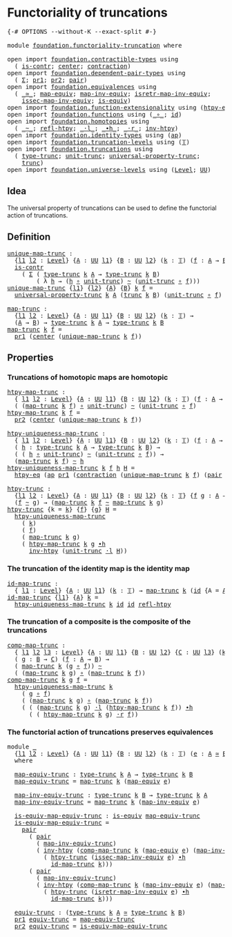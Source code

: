 # Functoriality of truncations

<pre class="Agda"><a id="41" class="Symbol">{-#</a> <a id="45" class="Keyword">OPTIONS</a> <a id="53" class="Pragma">--without-K</a> <a id="65" class="Pragma">--exact-split</a> <a id="79" class="Symbol">#-}</a>

<a id="84" class="Keyword">module</a> <a id="91" href="foundation.functoriality-truncation.html" class="Module">foundation.functoriality-truncation</a> <a id="127" class="Keyword">where</a>

<a id="134" class="Keyword">open</a> <a id="139" class="Keyword">import</a> <a id="146" href="foundation.contractible-types.html" class="Module">foundation.contractible-types</a> <a id="176" class="Keyword">using</a>
  <a id="184" class="Symbol">(</a> <a id="186" href="foundation-core.contractible-types.html#1006" class="Function">is-contr</a><a id="194" class="Symbol">;</a> <a id="196" href="foundation-core.contractible-types.html#1098" class="Function">center</a><a id="202" class="Symbol">;</a> <a id="204" href="foundation-core.contractible-types.html#1438" class="Function">contraction</a><a id="215" class="Symbol">)</a>
<a id="217" class="Keyword">open</a> <a id="222" class="Keyword">import</a> <a id="229" href="foundation.dependent-pair-types.html" class="Module">foundation.dependent-pair-types</a> <a id="261" class="Keyword">using</a>
  <a id="269" class="Symbol">(</a> <a id="271" href="foundation-core.dependent-pair-types.html#515" class="Record">Σ</a><a id="272" class="Symbol">;</a> <a id="274" href="foundation-core.dependent-pair-types.html#605" class="Field">pr1</a><a id="277" class="Symbol">;</a> <a id="279" href="foundation-core.dependent-pair-types.html#617" class="Field">pr2</a><a id="282" class="Symbol">;</a> <a id="284" href="foundation-core.dependent-pair-types.html#588" class="InductiveConstructor">pair</a><a id="288" class="Symbol">)</a>
<a id="290" class="Keyword">open</a> <a id="295" class="Keyword">import</a> <a id="302" href="foundation.equivalences.html" class="Module">foundation.equivalences</a> <a id="326" class="Keyword">using</a>
  <a id="334" class="Symbol">(</a> <a id="336" href="foundation-core.equivalences.html#1621" class="Function Operator">_≃_</a><a id="339" class="Symbol">;</a> <a id="341" href="foundation-core.equivalences.html#1821" class="Function">map-equiv</a><a id="350" class="Symbol">;</a> <a id="352" href="foundation-core.equivalences.html#5036" class="Function">map-inv-equiv</a><a id="365" class="Symbol">;</a> <a id="367" href="foundation-core.equivalences.html#5251" class="Function">isretr-map-inv-equiv</a><a id="387" class="Symbol">;</a>
    <a id="393" href="foundation-core.equivalences.html#5119" class="Function">issec-map-inv-equiv</a><a id="412" class="Symbol">;</a> <a id="414" href="foundation-core.equivalences.html#1556" class="Function">is-equiv</a><a id="422" class="Symbol">)</a>
<a id="424" class="Keyword">open</a> <a id="429" class="Keyword">import</a> <a id="436" href="foundation.function-extensionality.html" class="Module">foundation.function-extensionality</a> <a id="471" class="Keyword">using</a> <a id="477" class="Symbol">(</a><a id="478" href="foundation-core.function-extensionality.html#965" class="Function">htpy-eq</a><a id="485" class="Symbol">)</a>
<a id="487" class="Keyword">open</a> <a id="492" class="Keyword">import</a> <a id="499" href="foundation.functions.html" class="Module">foundation.functions</a> <a id="520" class="Keyword">using</a> <a id="526" class="Symbol">(</a><a id="527" href="foundation-core.functions.html#420" class="Function Operator">_∘_</a><a id="530" class="Symbol">;</a> <a id="532" href="foundation-core.functions.html#322" class="Function">id</a><a id="534" class="Symbol">)</a>
<a id="536" class="Keyword">open</a> <a id="541" class="Keyword">import</a> <a id="548" href="foundation.homotopies.html" class="Module">foundation.homotopies</a> <a id="570" class="Keyword">using</a>
  <a id="578" class="Symbol">(</a> <a id="580" href="foundation-core.homotopies.html#627" class="Function Operator">_~_</a><a id="583" class="Symbol">;</a> <a id="585" href="foundation-core.homotopies.html#741" class="Function">refl-htpy</a><a id="594" class="Symbol">;</a> <a id="596" href="foundation-core.homotopies.html#1877" class="Function Operator">_·l_</a><a id="600" class="Symbol">;</a> <a id="602" href="foundation-core.homotopies.html#1167" class="Function Operator">_∙h_</a><a id="606" class="Symbol">;</a> <a id="608" href="foundation-core.homotopies.html#2083" class="Function Operator">_·r_</a><a id="612" class="Symbol">;</a> <a id="614" href="foundation-core.homotopies.html#998" class="Function">inv-htpy</a><a id="622" class="Symbol">)</a>
<a id="624" class="Keyword">open</a> <a id="629" class="Keyword">import</a> <a id="636" href="foundation.identity-types.html" class="Module">foundation.identity-types</a> <a id="662" class="Keyword">using</a> <a id="668" class="Symbol">(</a><a id="669" href="foundation-core.identity-types.html#4003" class="Function">ap</a><a id="671" class="Symbol">)</a>
<a id="673" class="Keyword">open</a> <a id="678" class="Keyword">import</a> <a id="685" href="foundation.truncation-levels.html" class="Module">foundation.truncation-levels</a> <a id="714" class="Keyword">using</a> <a id="720" class="Symbol">(</a><a id="721" href="foundation-core.truncation-levels.html#395" class="Datatype">𝕋</a><a id="722" class="Symbol">)</a>
<a id="724" class="Keyword">open</a> <a id="729" class="Keyword">import</a> <a id="736" href="foundation.truncations.html" class="Module">foundation.truncations</a> <a id="759" class="Keyword">using</a>
  <a id="767" class="Symbol">(</a> <a id="769" href="foundation.truncations.html#1280" class="Postulate">type-trunc</a><a id="779" class="Symbol">;</a> <a id="781" href="foundation.truncations.html#1568" class="Postulate">unit-trunc</a><a id="791" class="Symbol">;</a> <a id="793" href="foundation.truncations.html#2144" class="Function">universal-property-trunc</a><a id="817" class="Symbol">;</a>
    <a id="823" href="foundation.truncations.html#1428" class="Function">trunc</a><a id="828" class="Symbol">)</a>
<a id="830" class="Keyword">open</a> <a id="835" class="Keyword">import</a> <a id="842" href="foundation.universe-levels.html" class="Module">foundation.universe-levels</a> <a id="869" class="Keyword">using</a> <a id="875" class="Symbol">(</a><a id="876" href="Agda.Primitive.html#597" class="Postulate">Level</a><a id="881" class="Symbol">;</a> <a id="883" href="foundation-core.universe-levels.html#235" class="Primitive">UU</a><a id="885" class="Symbol">)</a>
</pre>
## Idea

The universal property of truncations can be used to define the functorial action of truncations.

## Definition

<pre class="Agda"><a id="unique-map-trunc"></a><a id="1023" href="foundation.functoriality-truncation.html#1023" class="Function">unique-map-trunc</a> <a id="1040" class="Symbol">:</a>
  <a id="1044" class="Symbol">{</a><a id="1045" href="foundation.functoriality-truncation.html#1045" class="Bound">l1</a> <a id="1048" href="foundation.functoriality-truncation.html#1048" class="Bound">l2</a> <a id="1051" class="Symbol">:</a> <a id="1053" href="Agda.Primitive.html#597" class="Postulate">Level</a><a id="1058" class="Symbol">}</a> <a id="1060" class="Symbol">{</a><a id="1061" href="foundation.functoriality-truncation.html#1061" class="Bound">A</a> <a id="1063" class="Symbol">:</a> <a id="1065" href="foundation-core.universe-levels.html#235" class="Primitive">UU</a> <a id="1068" href="foundation.functoriality-truncation.html#1045" class="Bound">l1</a><a id="1070" class="Symbol">}</a> <a id="1072" class="Symbol">{</a><a id="1073" href="foundation.functoriality-truncation.html#1073" class="Bound">B</a> <a id="1075" class="Symbol">:</a> <a id="1077" href="foundation-core.universe-levels.html#235" class="Primitive">UU</a> <a id="1080" href="foundation.functoriality-truncation.html#1048" class="Bound">l2</a><a id="1082" class="Symbol">}</a> <a id="1084" class="Symbol">(</a><a id="1085" href="foundation.functoriality-truncation.html#1085" class="Bound">k</a> <a id="1087" class="Symbol">:</a> <a id="1089" href="foundation-core.truncation-levels.html#395" class="Datatype">𝕋</a><a id="1090" class="Symbol">)</a> <a id="1092" class="Symbol">(</a><a id="1093" href="foundation.functoriality-truncation.html#1093" class="Bound">f</a> <a id="1095" class="Symbol">:</a> <a id="1097" href="foundation.functoriality-truncation.html#1061" class="Bound">A</a> <a id="1099" class="Symbol">→</a> <a id="1101" href="foundation.functoriality-truncation.html#1073" class="Bound">B</a><a id="1102" class="Symbol">)</a> <a id="1104" class="Symbol">→</a>
  <a id="1108" href="foundation-core.contractible-types.html#1006" class="Function">is-contr</a>
    <a id="1121" class="Symbol">(</a> <a id="1123" href="foundation-core.dependent-pair-types.html#515" class="Record">Σ</a> <a id="1125" class="Symbol">(</a> <a id="1127" href="foundation.truncations.html#1280" class="Postulate">type-trunc</a> <a id="1138" href="foundation.functoriality-truncation.html#1085" class="Bound">k</a> <a id="1140" href="foundation.functoriality-truncation.html#1061" class="Bound">A</a> <a id="1142" class="Symbol">→</a> <a id="1144" href="foundation.truncations.html#1280" class="Postulate">type-trunc</a> <a id="1155" href="foundation.functoriality-truncation.html#1085" class="Bound">k</a> <a id="1157" href="foundation.functoriality-truncation.html#1073" class="Bound">B</a><a id="1158" class="Symbol">)</a>
        <a id="1168" class="Symbol">(</a> <a id="1170" class="Symbol">λ</a> <a id="1172" href="foundation.functoriality-truncation.html#1172" class="Bound">h</a> <a id="1174" class="Symbol">→</a> <a id="1176" class="Symbol">(</a><a id="1177" href="foundation.functoriality-truncation.html#1172" class="Bound">h</a> <a id="1179" href="foundation-core.functions.html#420" class="Function Operator">∘</a> <a id="1181" href="foundation.truncations.html#1568" class="Postulate">unit-trunc</a><a id="1191" class="Symbol">)</a> <a id="1193" href="foundation-core.homotopies.html#627" class="Function Operator">~</a> <a id="1195" class="Symbol">(</a><a id="1196" href="foundation.truncations.html#1568" class="Postulate">unit-trunc</a> <a id="1207" href="foundation-core.functions.html#420" class="Function Operator">∘</a> <a id="1209" href="foundation.functoriality-truncation.html#1093" class="Bound">f</a><a id="1210" class="Symbol">)))</a>
<a id="1214" href="foundation.functoriality-truncation.html#1023" class="Function">unique-map-trunc</a> <a id="1231" class="Symbol">{</a><a id="1232" href="foundation.functoriality-truncation.html#1232" class="Bound">l1</a><a id="1234" class="Symbol">}</a> <a id="1236" class="Symbol">{</a><a id="1237" href="foundation.functoriality-truncation.html#1237" class="Bound">l2</a><a id="1239" class="Symbol">}</a> <a id="1241" class="Symbol">{</a><a id="1242" href="foundation.functoriality-truncation.html#1242" class="Bound">A</a><a id="1243" class="Symbol">}</a> <a id="1245" class="Symbol">{</a><a id="1246" href="foundation.functoriality-truncation.html#1246" class="Bound">B</a><a id="1247" class="Symbol">}</a> <a id="1249" href="foundation.functoriality-truncation.html#1249" class="Bound">k</a> <a id="1251" href="foundation.functoriality-truncation.html#1251" class="Bound">f</a> <a id="1253" class="Symbol">=</a>
  <a id="1257" href="foundation.truncations.html#2144" class="Function">universal-property-trunc</a> <a id="1282" href="foundation.functoriality-truncation.html#1249" class="Bound">k</a> <a id="1284" href="foundation.functoriality-truncation.html#1242" class="Bound">A</a> <a id="1286" class="Symbol">(</a><a id="1287" href="foundation.truncations.html#1428" class="Function">trunc</a> <a id="1293" href="foundation.functoriality-truncation.html#1249" class="Bound">k</a> <a id="1295" href="foundation.functoriality-truncation.html#1246" class="Bound">B</a><a id="1296" class="Symbol">)</a> <a id="1298" class="Symbol">(</a><a id="1299" href="foundation.truncations.html#1568" class="Postulate">unit-trunc</a> <a id="1310" href="foundation-core.functions.html#420" class="Function Operator">∘</a> <a id="1312" href="foundation.functoriality-truncation.html#1251" class="Bound">f</a><a id="1313" class="Symbol">)</a>

<a id="map-trunc"></a><a id="1316" href="foundation.functoriality-truncation.html#1316" class="Function">map-trunc</a> <a id="1326" class="Symbol">:</a>
  <a id="1330" class="Symbol">{</a><a id="1331" href="foundation.functoriality-truncation.html#1331" class="Bound">l1</a> <a id="1334" href="foundation.functoriality-truncation.html#1334" class="Bound">l2</a> <a id="1337" class="Symbol">:</a> <a id="1339" href="Agda.Primitive.html#597" class="Postulate">Level</a><a id="1344" class="Symbol">}</a> <a id="1346" class="Symbol">{</a><a id="1347" href="foundation.functoriality-truncation.html#1347" class="Bound">A</a> <a id="1349" class="Symbol">:</a> <a id="1351" href="foundation-core.universe-levels.html#235" class="Primitive">UU</a> <a id="1354" href="foundation.functoriality-truncation.html#1331" class="Bound">l1</a><a id="1356" class="Symbol">}</a> <a id="1358" class="Symbol">{</a><a id="1359" href="foundation.functoriality-truncation.html#1359" class="Bound">B</a> <a id="1361" class="Symbol">:</a> <a id="1363" href="foundation-core.universe-levels.html#235" class="Primitive">UU</a> <a id="1366" href="foundation.functoriality-truncation.html#1334" class="Bound">l2</a><a id="1368" class="Symbol">}</a> <a id="1370" class="Symbol">(</a><a id="1371" href="foundation.functoriality-truncation.html#1371" class="Bound">k</a> <a id="1373" class="Symbol">:</a> <a id="1375" href="foundation-core.truncation-levels.html#395" class="Datatype">𝕋</a><a id="1376" class="Symbol">)</a> <a id="1378" class="Symbol">→</a>
  <a id="1382" class="Symbol">(</a><a id="1383" href="foundation.functoriality-truncation.html#1347" class="Bound">A</a> <a id="1385" class="Symbol">→</a> <a id="1387" href="foundation.functoriality-truncation.html#1359" class="Bound">B</a><a id="1388" class="Symbol">)</a> <a id="1390" class="Symbol">→</a> <a id="1392" href="foundation.truncations.html#1280" class="Postulate">type-trunc</a> <a id="1403" href="foundation.functoriality-truncation.html#1371" class="Bound">k</a> <a id="1405" href="foundation.functoriality-truncation.html#1347" class="Bound">A</a> <a id="1407" class="Symbol">→</a> <a id="1409" href="foundation.truncations.html#1280" class="Postulate">type-trunc</a> <a id="1420" href="foundation.functoriality-truncation.html#1371" class="Bound">k</a> <a id="1422" href="foundation.functoriality-truncation.html#1359" class="Bound">B</a>
<a id="1424" href="foundation.functoriality-truncation.html#1316" class="Function">map-trunc</a> <a id="1434" href="foundation.functoriality-truncation.html#1434" class="Bound">k</a> <a id="1436" href="foundation.functoriality-truncation.html#1436" class="Bound">f</a> <a id="1438" class="Symbol">=</a>
  <a id="1442" href="foundation-core.dependent-pair-types.html#605" class="Field">pr1</a> <a id="1446" class="Symbol">(</a><a id="1447" href="foundation-core.contractible-types.html#1098" class="Function">center</a> <a id="1454" class="Symbol">(</a><a id="1455" href="foundation.functoriality-truncation.html#1023" class="Function">unique-map-trunc</a> <a id="1472" href="foundation.functoriality-truncation.html#1434" class="Bound">k</a> <a id="1474" href="foundation.functoriality-truncation.html#1436" class="Bound">f</a><a id="1475" class="Symbol">))</a>
</pre>
## Properties

### Truncations of homotopic maps are homotopic

<pre class="Agda"><a id="htpy-map-trunc"></a><a id="1555" href="foundation.functoriality-truncation.html#1555" class="Function">htpy-map-trunc</a> <a id="1570" class="Symbol">:</a>
  <a id="1574" class="Symbol">{</a> <a id="1576" href="foundation.functoriality-truncation.html#1576" class="Bound">l1</a> <a id="1579" href="foundation.functoriality-truncation.html#1579" class="Bound">l2</a> <a id="1582" class="Symbol">:</a> <a id="1584" href="Agda.Primitive.html#597" class="Postulate">Level</a><a id="1589" class="Symbol">}</a> <a id="1591" class="Symbol">{</a><a id="1592" href="foundation.functoriality-truncation.html#1592" class="Bound">A</a> <a id="1594" class="Symbol">:</a> <a id="1596" href="foundation-core.universe-levels.html#235" class="Primitive">UU</a> <a id="1599" href="foundation.functoriality-truncation.html#1576" class="Bound">l1</a><a id="1601" class="Symbol">}</a> <a id="1603" class="Symbol">{</a><a id="1604" href="foundation.functoriality-truncation.html#1604" class="Bound">B</a> <a id="1606" class="Symbol">:</a> <a id="1608" href="foundation-core.universe-levels.html#235" class="Primitive">UU</a> <a id="1611" href="foundation.functoriality-truncation.html#1579" class="Bound">l2</a><a id="1613" class="Symbol">}</a> <a id="1615" class="Symbol">(</a><a id="1616" href="foundation.functoriality-truncation.html#1616" class="Bound">k</a> <a id="1618" class="Symbol">:</a> <a id="1620" href="foundation-core.truncation-levels.html#395" class="Datatype">𝕋</a><a id="1621" class="Symbol">)</a> <a id="1623" class="Symbol">(</a><a id="1624" href="foundation.functoriality-truncation.html#1624" class="Bound">f</a> <a id="1626" class="Symbol">:</a> <a id="1628" href="foundation.functoriality-truncation.html#1592" class="Bound">A</a> <a id="1630" class="Symbol">→</a> <a id="1632" href="foundation.functoriality-truncation.html#1604" class="Bound">B</a><a id="1633" class="Symbol">)</a> <a id="1635" class="Symbol">→</a>
  <a id="1639" class="Symbol">(</a> <a id="1641" class="Symbol">(</a><a id="1642" href="foundation.functoriality-truncation.html#1316" class="Function">map-trunc</a> <a id="1652" href="foundation.functoriality-truncation.html#1616" class="Bound">k</a> <a id="1654" href="foundation.functoriality-truncation.html#1624" class="Bound">f</a><a id="1655" class="Symbol">)</a> <a id="1657" href="foundation-core.functions.html#420" class="Function Operator">∘</a> <a id="1659" href="foundation.truncations.html#1568" class="Postulate">unit-trunc</a><a id="1669" class="Symbol">)</a> <a id="1671" href="foundation-core.homotopies.html#627" class="Function Operator">~</a> <a id="1673" class="Symbol">(</a><a id="1674" href="foundation.truncations.html#1568" class="Postulate">unit-trunc</a> <a id="1685" href="foundation-core.functions.html#420" class="Function Operator">∘</a> <a id="1687" href="foundation.functoriality-truncation.html#1624" class="Bound">f</a><a id="1688" class="Symbol">)</a>
<a id="1690" href="foundation.functoriality-truncation.html#1555" class="Function">htpy-map-trunc</a> <a id="1705" href="foundation.functoriality-truncation.html#1705" class="Bound">k</a> <a id="1707" href="foundation.functoriality-truncation.html#1707" class="Bound">f</a> <a id="1709" class="Symbol">=</a>
  <a id="1713" href="foundation-core.dependent-pair-types.html#617" class="Field">pr2</a> <a id="1717" class="Symbol">(</a><a id="1718" href="foundation-core.contractible-types.html#1098" class="Function">center</a> <a id="1725" class="Symbol">(</a><a id="1726" href="foundation.functoriality-truncation.html#1023" class="Function">unique-map-trunc</a> <a id="1743" href="foundation.functoriality-truncation.html#1705" class="Bound">k</a> <a id="1745" href="foundation.functoriality-truncation.html#1707" class="Bound">f</a><a id="1746" class="Symbol">))</a>

<a id="htpy-uniqueness-map-trunc"></a><a id="1750" href="foundation.functoriality-truncation.html#1750" class="Function">htpy-uniqueness-map-trunc</a> <a id="1776" class="Symbol">:</a>
  <a id="1780" class="Symbol">{</a> <a id="1782" href="foundation.functoriality-truncation.html#1782" class="Bound">l1</a> <a id="1785" href="foundation.functoriality-truncation.html#1785" class="Bound">l2</a> <a id="1788" class="Symbol">:</a> <a id="1790" href="Agda.Primitive.html#597" class="Postulate">Level</a><a id="1795" class="Symbol">}</a> <a id="1797" class="Symbol">{</a><a id="1798" href="foundation.functoriality-truncation.html#1798" class="Bound">A</a> <a id="1800" class="Symbol">:</a> <a id="1802" href="foundation-core.universe-levels.html#235" class="Primitive">UU</a> <a id="1805" href="foundation.functoriality-truncation.html#1782" class="Bound">l1</a><a id="1807" class="Symbol">}</a> <a id="1809" class="Symbol">{</a><a id="1810" href="foundation.functoriality-truncation.html#1810" class="Bound">B</a> <a id="1812" class="Symbol">:</a> <a id="1814" href="foundation-core.universe-levels.html#235" class="Primitive">UU</a> <a id="1817" href="foundation.functoriality-truncation.html#1785" class="Bound">l2</a><a id="1819" class="Symbol">}</a> <a id="1821" class="Symbol">(</a><a id="1822" href="foundation.functoriality-truncation.html#1822" class="Bound">k</a> <a id="1824" class="Symbol">:</a> <a id="1826" href="foundation-core.truncation-levels.html#395" class="Datatype">𝕋</a><a id="1827" class="Symbol">)</a> <a id="1829" class="Symbol">(</a><a id="1830" href="foundation.functoriality-truncation.html#1830" class="Bound">f</a> <a id="1832" class="Symbol">:</a> <a id="1834" href="foundation.functoriality-truncation.html#1798" class="Bound">A</a> <a id="1836" class="Symbol">→</a> <a id="1838" href="foundation.functoriality-truncation.html#1810" class="Bound">B</a><a id="1839" class="Symbol">)</a> <a id="1841" class="Symbol">→</a>
  <a id="1845" class="Symbol">(</a> <a id="1847" href="foundation.functoriality-truncation.html#1847" class="Bound">h</a> <a id="1849" class="Symbol">:</a> <a id="1851" href="foundation.truncations.html#1280" class="Postulate">type-trunc</a> <a id="1862" href="foundation.functoriality-truncation.html#1822" class="Bound">k</a> <a id="1864" href="foundation.functoriality-truncation.html#1798" class="Bound">A</a> <a id="1866" class="Symbol">→</a> <a id="1868" href="foundation.truncations.html#1280" class="Postulate">type-trunc</a> <a id="1879" href="foundation.functoriality-truncation.html#1822" class="Bound">k</a> <a id="1881" href="foundation.functoriality-truncation.html#1810" class="Bound">B</a><a id="1882" class="Symbol">)</a> <a id="1884" class="Symbol">→</a>
  <a id="1888" class="Symbol">(</a> <a id="1890" class="Symbol">(</a> <a id="1892" href="foundation.functoriality-truncation.html#1847" class="Bound">h</a> <a id="1894" href="foundation-core.functions.html#420" class="Function Operator">∘</a> <a id="1896" href="foundation.truncations.html#1568" class="Postulate">unit-trunc</a><a id="1906" class="Symbol">)</a> <a id="1908" href="foundation-core.homotopies.html#627" class="Function Operator">~</a> <a id="1910" class="Symbol">(</a><a id="1911" href="foundation.truncations.html#1568" class="Postulate">unit-trunc</a> <a id="1922" href="foundation-core.functions.html#420" class="Function Operator">∘</a> <a id="1924" href="foundation.functoriality-truncation.html#1830" class="Bound">f</a><a id="1925" class="Symbol">))</a> <a id="1928" class="Symbol">→</a>
  <a id="1932" class="Symbol">(</a><a id="1933" href="foundation.functoriality-truncation.html#1316" class="Function">map-trunc</a> <a id="1943" href="foundation.functoriality-truncation.html#1822" class="Bound">k</a> <a id="1945" href="foundation.functoriality-truncation.html#1830" class="Bound">f</a><a id="1946" class="Symbol">)</a> <a id="1948" href="foundation-core.homotopies.html#627" class="Function Operator">~</a> <a id="1950" href="foundation.functoriality-truncation.html#1847" class="Bound">h</a>
<a id="1952" href="foundation.functoriality-truncation.html#1750" class="Function">htpy-uniqueness-map-trunc</a> <a id="1978" href="foundation.functoriality-truncation.html#1978" class="Bound">k</a> <a id="1980" href="foundation.functoriality-truncation.html#1980" class="Bound">f</a> <a id="1982" href="foundation.functoriality-truncation.html#1982" class="Bound">h</a> <a id="1984" href="foundation.functoriality-truncation.html#1984" class="Bound">H</a> <a id="1986" class="Symbol">=</a>
  <a id="1990" href="foundation-core.function-extensionality.html#965" class="Function">htpy-eq</a> <a id="1998" class="Symbol">(</a><a id="1999" href="foundation-core.identity-types.html#4003" class="Function">ap</a> <a id="2002" href="foundation-core.dependent-pair-types.html#605" class="Field">pr1</a> <a id="2006" class="Symbol">(</a><a id="2007" href="foundation-core.contractible-types.html#1438" class="Function">contraction</a> <a id="2019" class="Symbol">(</a><a id="2020" href="foundation.functoriality-truncation.html#1023" class="Function">unique-map-trunc</a> <a id="2037" href="foundation.functoriality-truncation.html#1978" class="Bound">k</a> <a id="2039" href="foundation.functoriality-truncation.html#1980" class="Bound">f</a><a id="2040" class="Symbol">)</a> <a id="2042" class="Symbol">(</a><a id="2043" href="foundation-core.dependent-pair-types.html#588" class="InductiveConstructor">pair</a> <a id="2048" href="foundation.functoriality-truncation.html#1982" class="Bound">h</a> <a id="2050" href="foundation.functoriality-truncation.html#1984" class="Bound">H</a><a id="2051" class="Symbol">)))</a>

<a id="htpy-trunc"></a><a id="2056" href="foundation.functoriality-truncation.html#2056" class="Function">htpy-trunc</a> <a id="2067" class="Symbol">:</a>
  <a id="2071" class="Symbol">{</a><a id="2072" href="foundation.functoriality-truncation.html#2072" class="Bound">l1</a> <a id="2075" href="foundation.functoriality-truncation.html#2075" class="Bound">l2</a> <a id="2078" class="Symbol">:</a> <a id="2080" href="Agda.Primitive.html#597" class="Postulate">Level</a><a id="2085" class="Symbol">}</a> <a id="2087" class="Symbol">{</a><a id="2088" href="foundation.functoriality-truncation.html#2088" class="Bound">A</a> <a id="2090" class="Symbol">:</a> <a id="2092" href="foundation-core.universe-levels.html#235" class="Primitive">UU</a> <a id="2095" href="foundation.functoriality-truncation.html#2072" class="Bound">l1</a><a id="2097" class="Symbol">}</a> <a id="2099" class="Symbol">{</a><a id="2100" href="foundation.functoriality-truncation.html#2100" class="Bound">B</a> <a id="2102" class="Symbol">:</a> <a id="2104" href="foundation-core.universe-levels.html#235" class="Primitive">UU</a> <a id="2107" href="foundation.functoriality-truncation.html#2075" class="Bound">l2</a><a id="2109" class="Symbol">}</a> <a id="2111" class="Symbol">{</a><a id="2112" href="foundation.functoriality-truncation.html#2112" class="Bound">k</a> <a id="2114" class="Symbol">:</a> <a id="2116" href="foundation-core.truncation-levels.html#395" class="Datatype">𝕋</a><a id="2117" class="Symbol">}</a> <a id="2119" class="Symbol">{</a><a id="2120" href="foundation.functoriality-truncation.html#2120" class="Bound">f</a> <a id="2122" href="foundation.functoriality-truncation.html#2122" class="Bound">g</a> <a id="2124" class="Symbol">:</a> <a id="2126" href="foundation.functoriality-truncation.html#2088" class="Bound">A</a> <a id="2128" class="Symbol">→</a> <a id="2130" href="foundation.functoriality-truncation.html#2100" class="Bound">B</a><a id="2131" class="Symbol">}</a> <a id="2133" class="Symbol">→</a>
  <a id="2137" class="Symbol">(</a><a id="2138" href="foundation.functoriality-truncation.html#2120" class="Bound">f</a> <a id="2140" href="foundation-core.homotopies.html#627" class="Function Operator">~</a> <a id="2142" href="foundation.functoriality-truncation.html#2122" class="Bound">g</a><a id="2143" class="Symbol">)</a> <a id="2145" class="Symbol">→</a> <a id="2147" class="Symbol">(</a><a id="2148" href="foundation.functoriality-truncation.html#1316" class="Function">map-trunc</a> <a id="2158" href="foundation.functoriality-truncation.html#2112" class="Bound">k</a> <a id="2160" href="foundation.functoriality-truncation.html#2120" class="Bound">f</a> <a id="2162" href="foundation-core.homotopies.html#627" class="Function Operator">~</a> <a id="2164" href="foundation.functoriality-truncation.html#1316" class="Function">map-trunc</a> <a id="2174" href="foundation.functoriality-truncation.html#2112" class="Bound">k</a> <a id="2176" href="foundation.functoriality-truncation.html#2122" class="Bound">g</a><a id="2177" class="Symbol">)</a>
<a id="2179" href="foundation.functoriality-truncation.html#2056" class="Function">htpy-trunc</a> <a id="2190" class="Symbol">{</a><a id="2191" class="Argument">k</a> <a id="2193" class="Symbol">=</a> <a id="2195" href="foundation.functoriality-truncation.html#2195" class="Bound">k</a><a id="2196" class="Symbol">}</a> <a id="2198" class="Symbol">{</a><a id="2199" href="foundation.functoriality-truncation.html#2199" class="Bound">f</a><a id="2200" class="Symbol">}</a> <a id="2202" class="Symbol">{</a><a id="2203" href="foundation.functoriality-truncation.html#2203" class="Bound">g</a><a id="2204" class="Symbol">}</a> <a id="2206" href="foundation.functoriality-truncation.html#2206" class="Bound">H</a> <a id="2208" class="Symbol">=</a>
  <a id="2212" href="foundation.functoriality-truncation.html#1750" class="Function">htpy-uniqueness-map-trunc</a>
    <a id="2242" class="Symbol">(</a> <a id="2244" href="foundation.functoriality-truncation.html#2195" class="Bound">k</a><a id="2245" class="Symbol">)</a>
    <a id="2251" class="Symbol">(</a> <a id="2253" href="foundation.functoriality-truncation.html#2199" class="Bound">f</a><a id="2254" class="Symbol">)</a>
    <a id="2260" class="Symbol">(</a> <a id="2262" href="foundation.functoriality-truncation.html#1316" class="Function">map-trunc</a> <a id="2272" href="foundation.functoriality-truncation.html#2195" class="Bound">k</a> <a id="2274" href="foundation.functoriality-truncation.html#2203" class="Bound">g</a><a id="2275" class="Symbol">)</a>
    <a id="2281" class="Symbol">(</a> <a id="2283" href="foundation.functoriality-truncation.html#1555" class="Function">htpy-map-trunc</a> <a id="2298" href="foundation.functoriality-truncation.html#2195" class="Bound">k</a> <a id="2300" href="foundation.functoriality-truncation.html#2203" class="Bound">g</a> <a id="2302" href="foundation-core.homotopies.html#1167" class="Function Operator">∙h</a>
      <a id="2311" href="foundation-core.homotopies.html#998" class="Function">inv-htpy</a> <a id="2320" class="Symbol">(</a><a id="2321" href="foundation.truncations.html#1568" class="Postulate">unit-trunc</a> <a id="2332" href="foundation-core.homotopies.html#1877" class="Function Operator">·l</a> <a id="2335" href="foundation.functoriality-truncation.html#2206" class="Bound">H</a><a id="2336" class="Symbol">))</a>
</pre>
### The truncation of the identity map is the identity map

<pre class="Agda"><a id="id-map-trunc"></a><a id="2412" href="foundation.functoriality-truncation.html#2412" class="Function">id-map-trunc</a> <a id="2425" class="Symbol">:</a>
  <a id="2429" class="Symbol">{</a> <a id="2431" href="foundation.functoriality-truncation.html#2431" class="Bound">l1</a> <a id="2434" class="Symbol">:</a> <a id="2436" href="Agda.Primitive.html#597" class="Postulate">Level</a><a id="2441" class="Symbol">}</a> <a id="2443" class="Symbol">{</a><a id="2444" href="foundation.functoriality-truncation.html#2444" class="Bound">A</a> <a id="2446" class="Symbol">:</a> <a id="2448" href="foundation-core.universe-levels.html#235" class="Primitive">UU</a> <a id="2451" href="foundation.functoriality-truncation.html#2431" class="Bound">l1</a><a id="2453" class="Symbol">}</a> <a id="2455" class="Symbol">(</a><a id="2456" href="foundation.functoriality-truncation.html#2456" class="Bound">k</a> <a id="2458" class="Symbol">:</a> <a id="2460" href="foundation-core.truncation-levels.html#395" class="Datatype">𝕋</a><a id="2461" class="Symbol">)</a> <a id="2463" class="Symbol">→</a> <a id="2465" href="foundation.functoriality-truncation.html#1316" class="Function">map-trunc</a> <a id="2475" href="foundation.functoriality-truncation.html#2456" class="Bound">k</a> <a id="2477" class="Symbol">(</a><a id="2478" href="foundation-core.functions.html#322" class="Function">id</a> <a id="2481" class="Symbol">{</a><a id="2482" class="Argument">A</a> <a id="2484" class="Symbol">=</a> <a id="2486" href="foundation.functoriality-truncation.html#2444" class="Bound">A</a><a id="2487" class="Symbol">})</a> <a id="2490" href="foundation-core.homotopies.html#627" class="Function Operator">~</a> <a id="2492" href="foundation-core.functions.html#322" class="Function">id</a>
<a id="2495" href="foundation.functoriality-truncation.html#2412" class="Function">id-map-trunc</a> <a id="2508" class="Symbol">{</a><a id="2509" href="foundation.functoriality-truncation.html#2509" class="Bound">l1</a><a id="2511" class="Symbol">}</a> <a id="2513" class="Symbol">{</a><a id="2514" href="foundation.functoriality-truncation.html#2514" class="Bound">A</a><a id="2515" class="Symbol">}</a> <a id="2517" href="foundation.functoriality-truncation.html#2517" class="Bound">k</a> <a id="2519" class="Symbol">=</a>
  <a id="2523" href="foundation.functoriality-truncation.html#1750" class="Function">htpy-uniqueness-map-trunc</a> <a id="2549" href="foundation.functoriality-truncation.html#2517" class="Bound">k</a> <a id="2551" href="foundation-core.functions.html#322" class="Function">id</a> <a id="2554" href="foundation-core.functions.html#322" class="Function">id</a> <a id="2557" href="foundation-core.homotopies.html#741" class="Function">refl-htpy</a>
</pre>
### The truncation of a composite is the composite of the truncations

<pre class="Agda"><a id="comp-map-trunc"></a><a id="2651" href="foundation.functoriality-truncation.html#2651" class="Function">comp-map-trunc</a> <a id="2666" class="Symbol">:</a>
  <a id="2670" class="Symbol">{</a> <a id="2672" href="foundation.functoriality-truncation.html#2672" class="Bound">l1</a> <a id="2675" href="foundation.functoriality-truncation.html#2675" class="Bound">l2</a> <a id="2678" href="foundation.functoriality-truncation.html#2678" class="Bound">l3</a> <a id="2681" class="Symbol">:</a> <a id="2683" href="Agda.Primitive.html#597" class="Postulate">Level</a><a id="2688" class="Symbol">}</a> <a id="2690" class="Symbol">{</a><a id="2691" href="foundation.functoriality-truncation.html#2691" class="Bound">A</a> <a id="2693" class="Symbol">:</a> <a id="2695" href="foundation-core.universe-levels.html#235" class="Primitive">UU</a> <a id="2698" href="foundation.functoriality-truncation.html#2672" class="Bound">l1</a><a id="2700" class="Symbol">}</a> <a id="2702" class="Symbol">{</a><a id="2703" href="foundation.functoriality-truncation.html#2703" class="Bound">B</a> <a id="2705" class="Symbol">:</a> <a id="2707" href="foundation-core.universe-levels.html#235" class="Primitive">UU</a> <a id="2710" href="foundation.functoriality-truncation.html#2675" class="Bound">l2</a><a id="2712" class="Symbol">}</a> <a id="2714" class="Symbol">{</a><a id="2715" href="foundation.functoriality-truncation.html#2715" class="Bound">C</a> <a id="2717" class="Symbol">:</a> <a id="2719" href="foundation-core.universe-levels.html#235" class="Primitive">UU</a> <a id="2722" href="foundation.functoriality-truncation.html#2678" class="Bound">l3</a><a id="2724" class="Symbol">}</a> <a id="2726" class="Symbol">(</a><a id="2727" href="foundation.functoriality-truncation.html#2727" class="Bound">k</a> <a id="2729" class="Symbol">:</a> <a id="2731" href="foundation-core.truncation-levels.html#395" class="Datatype">𝕋</a><a id="2732" class="Symbol">)</a>
  <a id="2736" class="Symbol">(</a> <a id="2738" href="foundation.functoriality-truncation.html#2738" class="Bound">g</a> <a id="2740" class="Symbol">:</a> <a id="2742" href="foundation.functoriality-truncation.html#2703" class="Bound">B</a> <a id="2744" class="Symbol">→</a> <a id="2746" href="foundation.functoriality-truncation.html#2715" class="Bound">C</a><a id="2747" class="Symbol">)</a> <a id="2749" class="Symbol">(</a><a id="2750" href="foundation.functoriality-truncation.html#2750" class="Bound">f</a> <a id="2752" class="Symbol">:</a> <a id="2754" href="foundation.functoriality-truncation.html#2691" class="Bound">A</a> <a id="2756" class="Symbol">→</a> <a id="2758" href="foundation.functoriality-truncation.html#2703" class="Bound">B</a><a id="2759" class="Symbol">)</a> <a id="2761" class="Symbol">→</a>
  <a id="2765" class="Symbol">(</a> <a id="2767" href="foundation.functoriality-truncation.html#1316" class="Function">map-trunc</a> <a id="2777" href="foundation.functoriality-truncation.html#2727" class="Bound">k</a> <a id="2779" class="Symbol">(</a><a id="2780" href="foundation.functoriality-truncation.html#2738" class="Bound">g</a> <a id="2782" href="foundation-core.functions.html#420" class="Function Operator">∘</a> <a id="2784" href="foundation.functoriality-truncation.html#2750" class="Bound">f</a><a id="2785" class="Symbol">))</a> <a id="2788" href="foundation-core.homotopies.html#627" class="Function Operator">~</a>
  <a id="2792" class="Symbol">(</a> <a id="2794" class="Symbol">(</a><a id="2795" href="foundation.functoriality-truncation.html#1316" class="Function">map-trunc</a> <a id="2805" href="foundation.functoriality-truncation.html#2727" class="Bound">k</a> <a id="2807" href="foundation.functoriality-truncation.html#2738" class="Bound">g</a><a id="2808" class="Symbol">)</a> <a id="2810" href="foundation-core.functions.html#420" class="Function Operator">∘</a> <a id="2812" class="Symbol">(</a><a id="2813" href="foundation.functoriality-truncation.html#1316" class="Function">map-trunc</a> <a id="2823" href="foundation.functoriality-truncation.html#2727" class="Bound">k</a> <a id="2825" href="foundation.functoriality-truncation.html#2750" class="Bound">f</a><a id="2826" class="Symbol">))</a>
<a id="2829" href="foundation.functoriality-truncation.html#2651" class="Function">comp-map-trunc</a> <a id="2844" href="foundation.functoriality-truncation.html#2844" class="Bound">k</a> <a id="2846" href="foundation.functoriality-truncation.html#2846" class="Bound">g</a> <a id="2848" href="foundation.functoriality-truncation.html#2848" class="Bound">f</a> <a id="2850" class="Symbol">=</a>
  <a id="2854" href="foundation.functoriality-truncation.html#1750" class="Function">htpy-uniqueness-map-trunc</a> <a id="2880" href="foundation.functoriality-truncation.html#2844" class="Bound">k</a>
    <a id="2886" class="Symbol">(</a> <a id="2888" href="foundation.functoriality-truncation.html#2846" class="Bound">g</a> <a id="2890" href="foundation-core.functions.html#420" class="Function Operator">∘</a> <a id="2892" href="foundation.functoriality-truncation.html#2848" class="Bound">f</a><a id="2893" class="Symbol">)</a>
    <a id="2899" class="Symbol">(</a> <a id="2901" class="Symbol">(</a><a id="2902" href="foundation.functoriality-truncation.html#1316" class="Function">map-trunc</a> <a id="2912" href="foundation.functoriality-truncation.html#2844" class="Bound">k</a> <a id="2914" href="foundation.functoriality-truncation.html#2846" class="Bound">g</a><a id="2915" class="Symbol">)</a> <a id="2917" href="foundation-core.functions.html#420" class="Function Operator">∘</a> <a id="2919" class="Symbol">(</a><a id="2920" href="foundation.functoriality-truncation.html#1316" class="Function">map-trunc</a> <a id="2930" href="foundation.functoriality-truncation.html#2844" class="Bound">k</a> <a id="2932" href="foundation.functoriality-truncation.html#2848" class="Bound">f</a><a id="2933" class="Symbol">))</a>
    <a id="2940" class="Symbol">(</a> <a id="2942" class="Symbol">(</a> <a id="2944" class="Symbol">(</a><a id="2945" href="foundation.functoriality-truncation.html#1316" class="Function">map-trunc</a> <a id="2955" href="foundation.functoriality-truncation.html#2844" class="Bound">k</a> <a id="2957" href="foundation.functoriality-truncation.html#2846" class="Bound">g</a><a id="2958" class="Symbol">)</a> <a id="2960" href="foundation-core.homotopies.html#1877" class="Function Operator">·l</a> <a id="2963" class="Symbol">(</a><a id="2964" href="foundation.functoriality-truncation.html#1555" class="Function">htpy-map-trunc</a> <a id="2979" href="foundation.functoriality-truncation.html#2844" class="Bound">k</a> <a id="2981" href="foundation.functoriality-truncation.html#2848" class="Bound">f</a><a id="2982" class="Symbol">))</a> <a id="2985" href="foundation-core.homotopies.html#1167" class="Function Operator">∙h</a>
      <a id="2994" class="Symbol">(</a> <a id="2996" class="Symbol">(</a> <a id="2998" href="foundation.functoriality-truncation.html#1555" class="Function">htpy-map-trunc</a> <a id="3013" href="foundation.functoriality-truncation.html#2844" class="Bound">k</a> <a id="3015" href="foundation.functoriality-truncation.html#2846" class="Bound">g</a><a id="3016" class="Symbol">)</a> <a id="3018" href="foundation-core.homotopies.html#2083" class="Function Operator">·r</a> <a id="3021" href="foundation.functoriality-truncation.html#2848" class="Bound">f</a><a id="3022" class="Symbol">))</a>
</pre>
### The functorial action of truncations preserves equivalences

<pre class="Agda"><a id="3103" class="Keyword">module</a> <a id="3110" href="foundation.functoriality-truncation.html#3110" class="Module">_</a>
  <a id="3114" class="Symbol">{</a><a id="3115" href="foundation.functoriality-truncation.html#3115" class="Bound">l1</a> <a id="3118" href="foundation.functoriality-truncation.html#3118" class="Bound">l2</a> <a id="3121" class="Symbol">:</a> <a id="3123" href="Agda.Primitive.html#597" class="Postulate">Level</a><a id="3128" class="Symbol">}</a> <a id="3130" class="Symbol">{</a><a id="3131" href="foundation.functoriality-truncation.html#3131" class="Bound">A</a> <a id="3133" class="Symbol">:</a> <a id="3135" href="foundation-core.universe-levels.html#235" class="Primitive">UU</a> <a id="3138" href="foundation.functoriality-truncation.html#3115" class="Bound">l1</a><a id="3140" class="Symbol">}</a> <a id="3142" class="Symbol">{</a><a id="3143" href="foundation.functoriality-truncation.html#3143" class="Bound">B</a> <a id="3145" class="Symbol">:</a> <a id="3147" href="foundation-core.universe-levels.html#235" class="Primitive">UU</a> <a id="3150" href="foundation.functoriality-truncation.html#3118" class="Bound">l2</a><a id="3152" class="Symbol">}</a> <a id="3154" class="Symbol">(</a><a id="3155" href="foundation.functoriality-truncation.html#3155" class="Bound">k</a> <a id="3157" class="Symbol">:</a> <a id="3159" href="foundation-core.truncation-levels.html#395" class="Datatype">𝕋</a><a id="3160" class="Symbol">)</a> <a id="3162" class="Symbol">(</a><a id="3163" href="foundation.functoriality-truncation.html#3163" class="Bound">e</a> <a id="3165" class="Symbol">:</a> <a id="3167" href="foundation.functoriality-truncation.html#3131" class="Bound">A</a> <a id="3169" href="foundation-core.equivalences.html#1621" class="Function Operator">≃</a> <a id="3171" href="foundation.functoriality-truncation.html#3143" class="Bound">B</a><a id="3172" class="Symbol">)</a>
  <a id="3176" class="Keyword">where</a>

  <a id="3185" href="foundation.functoriality-truncation.html#3185" class="Function">map-equiv-trunc</a> <a id="3201" class="Symbol">:</a> <a id="3203" href="foundation.truncations.html#1280" class="Postulate">type-trunc</a> <a id="3214" href="foundation.functoriality-truncation.html#3155" class="Bound">k</a> <a id="3216" href="foundation.functoriality-truncation.html#3131" class="Bound">A</a> <a id="3218" class="Symbol">→</a> <a id="3220" href="foundation.truncations.html#1280" class="Postulate">type-trunc</a> <a id="3231" href="foundation.functoriality-truncation.html#3155" class="Bound">k</a> <a id="3233" href="foundation.functoriality-truncation.html#3143" class="Bound">B</a>
  <a id="3237" href="foundation.functoriality-truncation.html#3185" class="Function">map-equiv-trunc</a> <a id="3253" class="Symbol">=</a> <a id="3255" href="foundation.functoriality-truncation.html#1316" class="Function">map-trunc</a> <a id="3265" href="foundation.functoriality-truncation.html#3155" class="Bound">k</a> <a id="3267" class="Symbol">(</a><a id="3268" href="foundation-core.equivalences.html#1821" class="Function">map-equiv</a> <a id="3278" href="foundation.functoriality-truncation.html#3163" class="Bound">e</a><a id="3279" class="Symbol">)</a>

  <a id="3284" href="foundation.functoriality-truncation.html#3284" class="Function">map-inv-equiv-trunc</a> <a id="3304" class="Symbol">:</a> <a id="3306" href="foundation.truncations.html#1280" class="Postulate">type-trunc</a> <a id="3317" href="foundation.functoriality-truncation.html#3155" class="Bound">k</a> <a id="3319" href="foundation.functoriality-truncation.html#3143" class="Bound">B</a> <a id="3321" class="Symbol">→</a> <a id="3323" href="foundation.truncations.html#1280" class="Postulate">type-trunc</a> <a id="3334" href="foundation.functoriality-truncation.html#3155" class="Bound">k</a> <a id="3336" href="foundation.functoriality-truncation.html#3131" class="Bound">A</a>
  <a id="3340" href="foundation.functoriality-truncation.html#3284" class="Function">map-inv-equiv-trunc</a> <a id="3360" class="Symbol">=</a> <a id="3362" href="foundation.functoriality-truncation.html#1316" class="Function">map-trunc</a> <a id="3372" href="foundation.functoriality-truncation.html#3155" class="Bound">k</a> <a id="3374" class="Symbol">(</a><a id="3375" href="foundation-core.equivalences.html#5036" class="Function">map-inv-equiv</a> <a id="3389" href="foundation.functoriality-truncation.html#3163" class="Bound">e</a><a id="3390" class="Symbol">)</a>

  <a id="3395" href="foundation.functoriality-truncation.html#3395" class="Function">is-equiv-map-equiv-trunc</a> <a id="3420" class="Symbol">:</a> <a id="3422" href="foundation-core.equivalences.html#1556" class="Function">is-equiv</a> <a id="3431" href="foundation.functoriality-truncation.html#3185" class="Function">map-equiv-trunc</a>
  <a id="3449" href="foundation.functoriality-truncation.html#3395" class="Function">is-equiv-map-equiv-trunc</a> <a id="3474" class="Symbol">=</a>
    <a id="3480" href="foundation-core.dependent-pair-types.html#588" class="InductiveConstructor">pair</a>
      <a id="3491" class="Symbol">(</a> <a id="3493" href="foundation-core.dependent-pair-types.html#588" class="InductiveConstructor">pair</a>
        <a id="3506" class="Symbol">(</a> <a id="3508" href="foundation.functoriality-truncation.html#3284" class="Function">map-inv-equiv-trunc</a><a id="3527" class="Symbol">)</a>
        <a id="3537" class="Symbol">(</a> <a id="3539" href="foundation-core.homotopies.html#998" class="Function">inv-htpy</a> <a id="3548" class="Symbol">(</a><a id="3549" href="foundation.functoriality-truncation.html#2651" class="Function">comp-map-trunc</a> <a id="3564" href="foundation.functoriality-truncation.html#3155" class="Bound">k</a> <a id="3566" class="Symbol">(</a><a id="3567" href="foundation-core.equivalences.html#1821" class="Function">map-equiv</a> <a id="3577" href="foundation.functoriality-truncation.html#3163" class="Bound">e</a><a id="3578" class="Symbol">)</a> <a id="3580" class="Symbol">(</a><a id="3581" href="foundation-core.equivalences.html#5036" class="Function">map-inv-equiv</a> <a id="3595" href="foundation.functoriality-truncation.html#3163" class="Bound">e</a><a id="3596" class="Symbol">))</a> <a id="3599" href="foundation-core.homotopies.html#1167" class="Function Operator">∙h</a>
          <a id="3612" class="Symbol">(</a> <a id="3614" href="foundation.functoriality-truncation.html#2056" class="Function">htpy-trunc</a> <a id="3625" class="Symbol">(</a><a id="3626" href="foundation-core.equivalences.html#5119" class="Function">issec-map-inv-equiv</a> <a id="3646" href="foundation.functoriality-truncation.html#3163" class="Bound">e</a><a id="3647" class="Symbol">)</a> <a id="3649" href="foundation-core.homotopies.html#1167" class="Function Operator">∙h</a>
            <a id="3664" href="foundation.functoriality-truncation.html#2412" class="Function">id-map-trunc</a> <a id="3677" href="foundation.functoriality-truncation.html#3155" class="Bound">k</a><a id="3678" class="Symbol">)))</a>
      <a id="3688" class="Symbol">(</a> <a id="3690" href="foundation-core.dependent-pair-types.html#588" class="InductiveConstructor">pair</a>
        <a id="3703" class="Symbol">(</a> <a id="3705" href="foundation.functoriality-truncation.html#3284" class="Function">map-inv-equiv-trunc</a><a id="3724" class="Symbol">)</a>
        <a id="3734" class="Symbol">(</a> <a id="3736" href="foundation-core.homotopies.html#998" class="Function">inv-htpy</a> <a id="3745" class="Symbol">(</a><a id="3746" href="foundation.functoriality-truncation.html#2651" class="Function">comp-map-trunc</a> <a id="3761" href="foundation.functoriality-truncation.html#3155" class="Bound">k</a> <a id="3763" class="Symbol">(</a><a id="3764" href="foundation-core.equivalences.html#5036" class="Function">map-inv-equiv</a> <a id="3778" href="foundation.functoriality-truncation.html#3163" class="Bound">e</a><a id="3779" class="Symbol">)</a> <a id="3781" class="Symbol">(</a><a id="3782" href="foundation-core.equivalences.html#1821" class="Function">map-equiv</a> <a id="3792" href="foundation.functoriality-truncation.html#3163" class="Bound">e</a><a id="3793" class="Symbol">))</a> <a id="3796" href="foundation-core.homotopies.html#1167" class="Function Operator">∙h</a>
          <a id="3809" class="Symbol">(</a> <a id="3811" href="foundation.functoriality-truncation.html#2056" class="Function">htpy-trunc</a> <a id="3822" class="Symbol">(</a><a id="3823" href="foundation-core.equivalences.html#5251" class="Function">isretr-map-inv-equiv</a> <a id="3844" href="foundation.functoriality-truncation.html#3163" class="Bound">e</a><a id="3845" class="Symbol">)</a> <a id="3847" href="foundation-core.homotopies.html#1167" class="Function Operator">∙h</a>
            <a id="3862" href="foundation.functoriality-truncation.html#2412" class="Function">id-map-trunc</a> <a id="3875" href="foundation.functoriality-truncation.html#3155" class="Bound">k</a><a id="3876" class="Symbol">)))</a>

  <a id="3883" href="foundation.functoriality-truncation.html#3883" class="Function">equiv-trunc</a> <a id="3895" class="Symbol">:</a> <a id="3897" class="Symbol">(</a><a id="3898" href="foundation.truncations.html#1280" class="Postulate">type-trunc</a> <a id="3909" href="foundation.functoriality-truncation.html#3155" class="Bound">k</a> <a id="3911" href="foundation.functoriality-truncation.html#3131" class="Bound">A</a> <a id="3913" href="foundation-core.equivalences.html#1621" class="Function Operator">≃</a> <a id="3915" href="foundation.truncations.html#1280" class="Postulate">type-trunc</a> <a id="3926" href="foundation.functoriality-truncation.html#3155" class="Bound">k</a> <a id="3928" href="foundation.functoriality-truncation.html#3143" class="Bound">B</a><a id="3929" class="Symbol">)</a>
  <a id="3933" href="foundation-core.dependent-pair-types.html#605" class="Field">pr1</a> <a id="3937" href="foundation.functoriality-truncation.html#3883" class="Function">equiv-trunc</a> <a id="3949" class="Symbol">=</a> <a id="3951" href="foundation.functoriality-truncation.html#3185" class="Function">map-equiv-trunc</a>
  <a id="3969" href="foundation-core.dependent-pair-types.html#617" class="Field">pr2</a> <a id="3973" href="foundation.functoriality-truncation.html#3883" class="Function">equiv-trunc</a> <a id="3985" class="Symbol">=</a> <a id="3987" href="foundation.functoriality-truncation.html#3395" class="Function">is-equiv-map-equiv-trunc</a>
</pre>